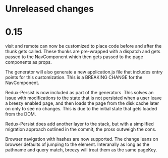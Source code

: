 # Unreleased changes

# 0.15
visit and remote can now be customized to place code before and after the thunk
gets called. These thunks are pre-wrapped with a dispatch and gets passed to the
NavComponent which then gets passed to the page components as props.

The generator will also generate a new application.js file that includes entry
points for this customization. This is a BREAKING CHANGE for the NavComponent.

Redux-Persist is now included as part of the generators. This solves an issue with
modifications to the state that is not persisted when a user leave a breezy
enabled page, and then loads the page from the disk cache later on only to see
no changes. This is due to the initial state that gets loaded from the DOM.

Redux-Persist does add another layer to the stack, but with a simplified migration
approach outlined in the commit, the pross outweigh the cons.

Browser navigation with hashes are now supported. The change leans on browser
defaults of jumping to the element. Interanally as long as the pathname and
query match, breezy will treat them as the same pageKey.
